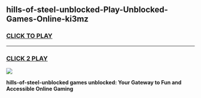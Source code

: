 
## hills-of-steel-unblocked-Play-Unblocked-Games-Online-ki3mz
<h3>
<a href="https://premium76.site?title=hills-of-steel-unblocked&ref=25A">CLICK TO PLAY</a></h3>
<hr>

<h3>
<a href="https://premium76.site?title=hills-of-steel-unblocked&ref=25A">CLICK 2 PLAY</a>
  
</h3>

<a href="https://premium76.site?title=hills-of-steel-unblocked&ref=25A"><img src="https://clearcache.store/games.png"></a>


**hills-of-steel-unblocked games unblocked: Your Gateway to Fun and Accessible Online Gaming**
